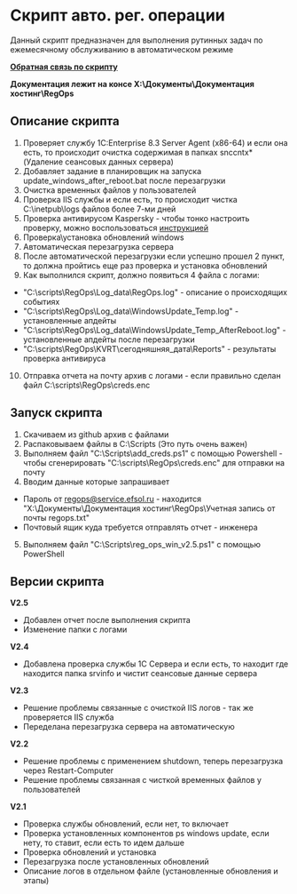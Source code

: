 # Скрипт авто. рег. операции

Данный скрипт предназначен для выполнения рутинных задач по ежемесячному обслуживанию в автоматическом режиме

**[Обратная связь по скрипту](https://docs.google.com/spreadsheets/d/1nqhxDo37lmxKHH_qHu296oqsVHGzTcksOJpV6ko9B0w/edit?pli=1#gid=0)**

**Документация лежит на консе X:\Документы\Документация хостинг\RegOps**


## Описание скрипта 
1. Проверяет службу 1C:Enterprise 8.3 Server Agent (x86-64) и если она есть, то происходит очистка 
содержимая в папках snccntx* (Удаление сеансовых данных сервера)
2. Добавляет задание в планировщик на запуска update_windows_after_reboot.bat после перезагрузки
3. Очистка временных файлов у пользователей
4. Проверка IIS службы и если есть, то происходит чистка C:\inetpub\logs файлов более 7-ми дней
5. Проверка антивирусом Kaspersky - чтобы тонко настроить проверку, можно воспользоваться [инструкцией](https://support.kaspersky.ru/kvrt2020/howto/15679)
6. Проверка\установка обновлений windows
7. Автоматическая перезагрузка сервера
8. После автоматической перезагрузки если успешно прошел 2 пункт, то должна пройтись еще раз проверка и установка обновлений
9. Как выполнился скрипт, должно появиться 4 файла с логами: 
* "C:\scripts\RegOps\Log_data\RegOps.log" - описание о происходящих событиях
* "C:\scripts\RegOps\Log_data\WindowsUpdate_Temp.log" - установленные апдейты
* "C:\scripts\RegOps\Log_data\WindowsUpdate_Temp_AfterReboot.log" - установленные апдейты после перезагрузки
* "C:\scripts\RegOps\KVRT\сегодняшняя_дата\Reports" - результаты проверка антивируса
10. Отправка отчета на почту архив с логами - если правильно сделан файл C:\scripts\RegOps\creds.enc


## Запуск скрипта

1. Скачиваем из github архив с файлами
2. Распаковываем файлы в C:\Scripts (Это путь очень важен)
3. Выполняем файл "C:\Scripts\add_creds.ps1" с помощью Powershell - чтобы сгенерировать "C:\scripts\RegOps\creds.enc" для отправки на почту
4. Вводим данные которые запрашивает  
- Пароль от regops@service.efsol.ru - находится "X:\Документы\Документация хостинг\RegOps\Учетная запись от почты regops.txt"
- Почтовый ящик куда требуется отправлять отчет - инженера
5. Выполняем файл "C:\Scripts\reg_ops_win_v2.5.ps1" с помощью PowerShell

## Версии скрипта
**V2.5**
* Добавлен отчет после выполнения скрипта
* Изменение папки с логами

**V2.4**
* Добавлена проверка службы 1С Сервера и если есть, то находит где находится папка srvinfo и чистит сеансовые данные сервера 

**V2.3**
* Решение проблемы связанные с очисткой IIS логов - так же проверяется IIS служба
* Переделана перезагрузка сервера на автоматическую

**V2.2** 
* Решение проблемы с применением shutdown, теперь перезагрузка через Restart-Computer
* Решение проблемы связанная с чисткой временных файлов у пользователей

**V2.1**
* Проверка службы обновлений, если нет, то включает
* Проверка установленных компонентов ps windows update, если нету, то ставит, если есть то идем дальше
* Проверка обновлений и установка
* Перезагрузка после установленных обновлений
* Описание логов в отдельном файле (установленные обновления и этапы)
